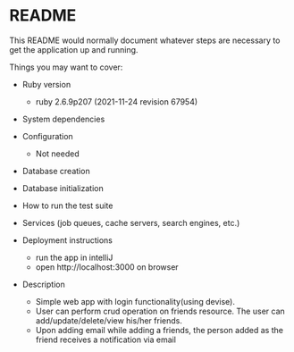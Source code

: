 # README

This README would normally document whatever steps are necessary to get the
application up and running.

Things you may want to cover:

* Ruby version
   - ruby 2.6.9p207 (2021-11-24 revision 67954)
* System dependencies
   
* Configuration
   - Not needed
* Database creation

* Database initialization

* How to run the test suite

* Services (job queues, cache servers, search engines, etc.)

* Deployment instructions
   - run the app in intelliJ 
   - open http://localhost:3000 on browser
  
* Description
   - Simple web app with login functionality(using devise).
   - User can perform crud operation on friends resource. The user can add/update/delete/view his/her friends.
   - Upon adding email while adding a friends, the person added as the friend receives a notification via email
  
